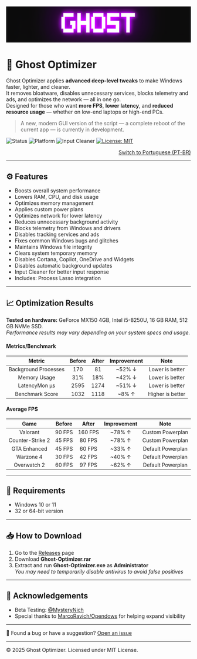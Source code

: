 <p align="center">
  <img src="https://github.com/louzkk/Ghost-Optimizer/blob/e70941415963195a2192215ff950054b26ade25b/Resources/newbanner.png" alt="Banner">
</p>

# 👻 Ghost Optimizer

Ghost Optimizer applies **advanced deep-level tweaks** to make Windows faster, lighter, and cleaner.  
It removes bloatware, disables unnecessary services, blocks telemetry and ads, and optimizes the network — all in one go.  
Designed for those who want **more FPS**, **lower latency**, and **reduced resource usage** — whether on low-end laptops or high-end PCs.

> A new, modern GUI version of the script — a complete reboot of the current app — is currently in development.

![Status](https://img.shields.io/badge/Status-Stable-purple?logo=ghostery&logoColor=white)
![Platform](https://img.shields.io/badge/Platform-Windows-purple?logo=flatpak&logoColor=white)
![Input Cleaner](https://img.shields.io/badge/SOCD-1.1-purple?logo=autohotkey&logoColor=white)
[![License: MIT](https://img.shields.io/badge/License-MIT-purple.svg?logo=git&logoColor=white)](LICENSE)


<p align="right"><a href="README.ptbr.md">Switch to Portuguese (PT-BR)</a></p>

---

## ⚙️ Features

- Boosts overall system performance  
- Lowers RAM, CPU, and disk usage  
- Optimizes memory management  
- Applies custom power plans  
- Optimizes network for lower latency  
- Reduces unnecessary background activity  
- Blocks telemetry from Windows and drivers  
- Disables tracking services and ads  
- Fixes common Windows bugs and glitches  
- Maintains Windows file integrity  
- Clears system temporary memory  
- Disables Cortana, Copilot, OneDrive and Widgets  
- Disables automatic background updates  
- Input Cleaner for better input response  
- Includes: Process Lasso integration  

---

## 📈 Optimization Results

**Tested on hardware:** GeForce MX150 4GB, Intel i5-8250U, 16 GB RAM, 512 GB NVMe SSD.  
*Performance results may vary depending on your system specs and usage.*

#### Metrics/Benchmark

| Metric               | Before | After | Improvement | Note            |
|:--------------------:|:------:|:-----:|:-----------:|:---------------:|
| Background Processes  |  170   |  81   |   ~52% ↓   | Lower is better |
| Memory Usage          |  31%   |  18%  |   ~42% ↓   | Lower is better |
| LatencyMon µs         |  2595  | 1274  |   ~51% ↓   | Lower is better |
| Benchmark Score       |  1032  | 1118  |    ~8% ↑   | Higher is better |

#### Average FPS

| Game              | Before  | After   | Improvement | Note             |
|:-----------------:|:-------:|:-------:|:-----------:|:----------------:|
| Valorant          |  90 FPS | 160 FPS |   ~78% ↑   | Custom Powerplan  |
| Counter-Strike 2  |  45 FPS |  80 FPS |   ~78% ↑   | Custom Powerplan  |
| GTA Enhanced      |  45 FPS |  60 FPS |   ~33% ↑   | Default Powerplan |
| Warzone 4         |  30 FPS |  42 FPS |   ~40% ↑   | Default Powerplan |
| Overwatch 2       |  60 FPS |  97 FPS |   ~62% ↑   | Default Powerplan |

---

## 🧰 Requirements

- Windows 10 or 11  
- 32 or 64-bit version

---

## 📥 How to Download

1. Go to the [Releases](https://github.com/louzkk/Ghost-Optimizer/releases) page  
2. Download **Ghost-Optimizer.rar**  
3. Extract and run **Ghost-Optimizer.exe** as **Administrator**  
   *You may need to temporarily disable antivirus to avoid false positives*

---

## 🙌 Acknowledgements

- Beta Testing: [@MysteryNich](https://github.com/MysteryNich)  
- Special thanks to [MarcoRavich/Opendows](https://github.com/MarcoRavich/Opendows) for helping expand visibility

---

💬 Found a bug or have a suggestion? [Open an issue](https://github.com/louzkk/Ghost-Optimizer/issues)

---

© 2025 Ghost Optimizer. Licensed under MIT License.
